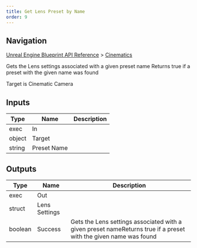 ```yaml
---
title: Get Lens Preset by Name
order: 9
---
```

## Navigation

[Unreal Engine Blueprint API Reference](https://dev.epicgames.com/documentation/en-us/unreal-engine/BlueprintAPI) > [Cinematics](https://dev.epicgames.com/documentation/en-us/unreal-engine/BlueprintAPI/Cinematics)

Gets the Lens settings associated with a given preset name
Returns true if a preset with the given name was found

Target is Cinematic Camera

## Inputs

| Type | Name | Description |
| --- | --- | --- |
| exec | In |  |
| object | Target |  |
| string | Preset Name |  |

## Outputs

| Type | Name | Description |
| --- | --- | --- |
| exec | Out |  |
| struct | Lens Settings |  |
| boolean | Success | Gets the Lens settings associated with a given preset nameReturns true if a preset with the given name was found |
